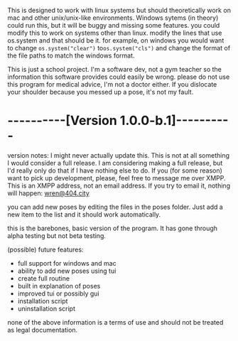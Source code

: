 This is designed to work with linux systems but should theoretically work on mac and other unix/unix-like environments.
Windows sytems (in theory) could run this, but it will be buggy and missing some features.
you could modify this to work on systems other than linux. modify the lines that use os.system and that should be it.
for example, on windows you would want to change `os.system("clear")` to`os.system("cls")` and change the format of the file paths to match the windows format.

This is just a school project.
I'm a software dev, not a gym teacher so the information this software provides could easily be wrong.
please do not use this program for medical advice, I'm not a doctor either. 
If you dislocate your shoulder because you messed up a pose, it's not my fault.

# ----------[Version 1.0.0-b.1]----------

version notes:
I might never actually update this. This is not at all something I would consider a full release.
I am considering making a full release, but I'd really only do that if I have nothing else to do.
If you (for some reason) want to pick up development, please, feel free to message me over XMPP.
This is an XMPP address, not an email address. If you try to email it, nothing will happen: wren@404.city

you can add new poses by editing the files in the poses folder.
Just add a new item to the list and it should work automatically.

this is the barebones, basic version of the program. It has gone through alpha testing but not beta testing. 

(possible) future features:
  - full support for windows and mac
  - ability to add new poses using tui
  - create full routine
  - built in explanation of poses
  - improved tui or possibly gui
  - installation script
  - uninstallation script

none of the above information is a terms of use and should not be treated as legal documentation.

